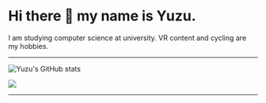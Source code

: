 # Hi there 👋 my name is Yuzu.

I am studying computer science at university. VR content and cycling are my hobbies.

---
![Yuzu's GitHub stats](https://github-readme-stats.vercel.app/api?username=yuzukq&show_icons=true&theme=transparent)


![](http://github-profile-summary-cards.vercel.app/api/cards/most-commit-language?username=yuzukq&theme=transparent)

---

<!-- 
### Stack 
<img src="https://skillicons.dev/icons?i=vscode,notion,latex,github,git,blender,unity,discord&theme=dark&perline=10" /> <br /><br />

<img src="https://skillicons.dev/icons?i=arduino,c,cs,python,ruby,rails,html,css,tailwindcss,javascript&theme=dark&perline=10" /> <br /><br />

<img src="https://skillicons.dev/icons?i=linux,ubuntu,bsd,cloudflare,docker,postgresql,sqlite&theme=dark&perline=15" /> <br /><br />
  
### Traning

<img src="https://skillicons.dev/icons?i=nextjs,react&theme=dark&perline=15" /> <br /><br /> -->




